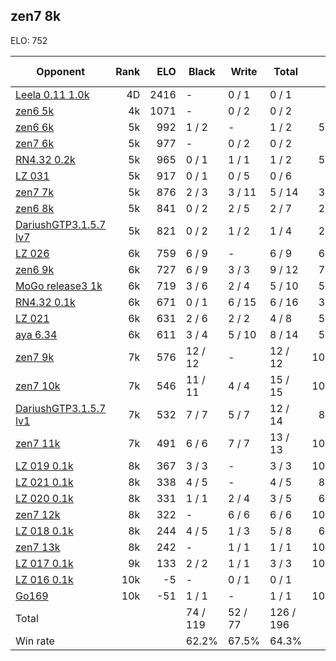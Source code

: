 ## zen7 8k ##

ELO: 752

Opponent | Rank | ELO | Black | Write | Total | Win rate
---------|-----:|----:|-------|-------|-------|-------:
[Leela 0.11 1.0k](Leela%200.11%201.0k.md) | 4D | 2416 | - | 0 / 1 | 0 / 1 | 0.0%
[zen6 5k](zen6%205k.md) | 4k | 1071 | - | 0 / 2 | 0 / 2 | 0.0%
[zen6 6k](zen6%206k.md) | 5k | 992 | 1 / 2 | - | 1 / 2 | 50.0%
[zen7 6k](zen7%206k.md) | 5k | 977 | - | 0 / 2 | 0 / 2 | 0.0%
[RN4.32 0.2k](RN4.32%200.2k.md) | 5k | 965 | 0 / 1 | 1 / 1 | 1 / 2 | 50.0%
[LZ 031](LZ%20031.md) | 5k | 917 | 0 / 1 | 0 / 5 | 0 / 6 | 0.0%
[zen7 7k](zen7%207k.md) | 5k | 876 | 2 / 3 | 3 / 11 | 5 / 14 | 35.7%
[zen6 8k](zen6%208k.md) | 5k | 841 | 0 / 2 | 2 / 5 | 2 / 7 | 28.6%
[DariushGTP3.1.5.7 lv7](DariushGTP3.1.5.7%20lv7.md) | 5k | 821 | 0 / 2 | 1 / 2 | 1 / 4 | 25.0%
[LZ 026](LZ%20026.md) | 6k | 759 | 6 / 9 | - | 6 / 9 | 66.7%
[zen6 9k](zen6%209k.md) | 6k | 727 | 6 / 9 | 3 / 3 | 9 / 12 | 75.0%
[MoGo release3 1k](MoGo%20release3%201k.md) | 6k | 719 | 3 / 6 | 2 / 4 | 5 / 10 | 50.0%
[RN4.32 0.1k](RN4.32%200.1k.md) | 6k | 671 | 0 / 1 | 6 / 15 | 6 / 16 | 37.5%
[LZ 021](LZ%20021.md) | 6k | 631 | 2 / 6 | 2 / 2 | 4 / 8 | 50.0%
[aya 6.34](aya%206.34.md) | 6k | 611 | 3 / 4 | 5 / 10 | 8 / 14 | 57.1%
[zen7 9k](zen7%209k.md) | 7k | 576 | 12 / 12 | - | 12 / 12 | 100.0%
[zen7 10k](zen7%2010k.md) | 7k | 546 | 11 / 11 | 4 / 4 | 15 / 15 | 100.0%
[DariushGTP3.1.5.7 lv1](DariushGTP3.1.5.7%20lv1.md) | 7k | 532 | 7 / 7 | 5 / 7 | 12 / 14 | 85.7%
[zen7 11k](zen7%2011k.md) | 7k | 491 | 6 / 6 | 7 / 7 | 13 / 13 | 100.0%
[LZ 019 0.1k](LZ%20019%200.1k.md) | 8k | 367 | 3 / 3 | - | 3 / 3 | 100.0%
[LZ 021 0.1k](LZ%20021%200.1k.md) | 8k | 338 | 4 / 5 | - | 4 / 5 | 80.0%
[LZ 020 0.1k](LZ%20020%200.1k.md) | 8k | 331 | 1 / 1 | 2 / 4 | 3 / 5 | 60.0%
[zen7 12k](zen7%2012k.md) | 8k | 322 | - | 6 / 6 | 6 / 6 | 100.0%
[LZ 018 0.1k](LZ%20018%200.1k.md) | 8k | 244 | 4 / 5 | 1 / 3 | 5 / 8 | 62.5%
[zen7 13k](zen7%2013k.md) | 8k | 242 | - | 1 / 1 | 1 / 1 | 100.0%
[LZ 017 0.1k](LZ%20017%200.1k.md) | 9k | 133 | 2 / 2 | 1 / 1 | 3 / 3 | 100.0%
[LZ 016 0.1k](LZ%20016%200.1k.md) | 10k | -5 | - | 0 / 1 | 0 / 1 | 0.0%
[Go169](Go169.md) | 10k | -51 | 1 / 1 | - | 1 / 1 | 100.0%
Total | | | 74 / 119 | 52 / 77 | 126 / 196 | 
Win rate| | | 62.2% | 67.5% | 64.3% | 
